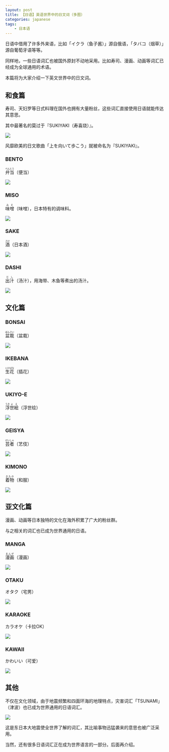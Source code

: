 ```yaml
---
layout: post
title: 【日语】英语世界中的日文词（多图）
categories: japanese
tags:
    - 日本语
---
```


日语中借用了许多外来语，比如「イクラ<span class='more'>（鱼子酱）</span>」源自俄语，「タバコ<span class='more'>（烟草）</span>」源自葡萄牙语等等。

同样地，一些日语词汇也被国外原封不动地采用。比如寿司、漫画、动画等词汇已经成为全球通用的术语。

本篇将为大家介绍一下英文世界中的日文词。

## 和食篇

寿司、天妇罗等日式料理在国外也拥有大量粉丝，这些词汇直接使用日语就能传达其意思。

其中最著名的莫过于『SUKIYAKI<span class='more'>（寿喜烧）</span>』。

![](/assets/images/japanese-english/sukiyaki.jpeg)

风靡欧美的日文歌曲「上を向いて歩こう」就被命名为『SUKIYAKI』。

### BENTO

<ruby>弁当<rt>べんとう</rt></ruby><span class='more'>（便当）</span>

![](/assets/images/japanese-english/bento.jpeg)

### MISO

<ruby>味噌<rt>みそ</rt></ruby><span class='more'>（味噌）</span>，日本特有的调味料。

![](/assets/images/japanese-english/miso.jpeg)

### SAKE

<ruby>酒<rt>さけ</rt></ruby><span class='more'>（日本酒）</span>

![](/assets/images/japanese-english/sake.jpeg)

### DASHI

<ruby>出汁<rt>だし</rt></ruby><span class='more'>（汤汁）</span>，用海带、木鱼等煮出的汤汁。

![](/assets/images/japanese-english/dashi.jpeg)

## 文化篇

### BONSAI

<ruby>盆栽<rt>ぼんさい</rt></ruby><span class='more'>（盆栽）</span>

![](/assets/images/japanese-english/bonsai.jpeg)

### IKEBANA

<ruby>生花<rt>いけばな</rt></ruby><span class='more'>（插花）</span>

![](/assets/images/japanese-english/ikebana.jpeg)

### UKIYO-E

<ruby>浮<rt>うき</rt>世<rt>よ</rt>絵<rt>え</rt></ruby><span class='more'>（浮世绘）</span>

![](/assets/images/japanese-english/ukiyoe.jpeg)

### GEISYA

<ruby>芸者<rt>げいしゃ</rt></ruby><span class='more'>（艺伎）</span>

![](/assets/images/japanese-english/geisya.jpeg)

### KIMONO

<ruby>着物<rt>きもの</rt></ruby><span class='more'>（和服）</span>

![](/assets/images/japanese-english/kimono.webp)

## 亚文化篇

漫画、动画等日本独特的文化在海外积累了广大的粉丝群。

与之相关的词汇也已成为世界通用的日语。

### MANGA

<ruby>漫画<rt>まんが</rt></ruby><span class='more'>（漫画）</span>

![](/assets/images/japanese-english/manga.webp)

### OTAKU

オタク<span class='more'>（宅男）</span>

![](/assets/images/japanese-english/otaku.jpeg)

### KARAOKE

カラオケ<span class='more'>（卡拉OK）</span>

![](/assets/images/japanese-english/karaoke.webp)

### KAWAII

かわいい<span class='more'>（可爱）</span>

![](/assets/images/japanese-english/kawaii.jpeg)

## 其他

不仅在文化领域，由于地震频繁和四面环海的地理特点，灾害词汇「TSUNAMI」<span class='more'>（津波）</span>也已成为世界通用的日语词汇。

![](/assets/images/japanese-english/tsunami.jpeg)

这是东日本大地震使全世界了解的词汇，其比喻事物迅猛袭来的意思也被广泛采用。

当然，还有很多日语词汇正在成为世界语言的一部分。后面再介绍。